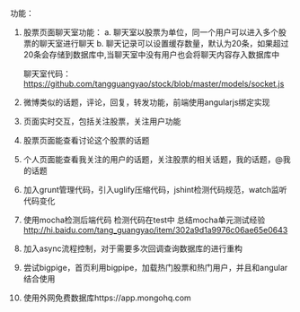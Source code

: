 功能：

1. 股票页面聊天室功能：
a. 聊天室以股票为单位，同一个用户可以进入多个股票的聊天室进行聊天 
b. 聊天记录可以设置缓存数量，默认为20条，如果超过20条会存储到数据库中,当聊天室中没有用户也会将聊天内容存入数据库中

   聊天室代码：
   https://github.com/tangguangyao/stock/blob/master/models/socket.js


2. 微博类似的话题，评论，回复，转发功能，前端使用angularjs绑定实现

3. 页面实时交互，包括关注股票，关注用户功能

4. 股票页面能查看讨论这个股票的话题

5. 个人页面能查看我关注的用户的话题，关注股票的相关话题，我的话题，@我的话题

6. 加入grunt管理代码，引入uglify压缩代码，jshint检测代码规范，watch监听代码变化

7. 使用mocha检测后端代码
   检测代码在test中
   总结mocha单元测试经验
   http://hi.baidu.com/tang_guangyao/item/302a9d1a9976c06ae65e0643

8. 加入async流程控制，对于需要多次回调查询数据库的进行重构

9. 尝试bigpige，首页利用bigpipe，加载热门股票和热门用户，并且和angular结合使用

10. 使用外网免费数据库https://app.mongohq.com